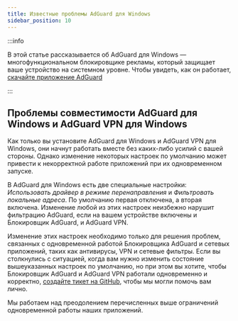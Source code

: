 ```yaml
---
title: Известные проблемы AdGuard для Windows
sidebar_position: 10
---
```


:::info

В этой статье рассказывается об AdGuard для Windows — многофункциональном блокировщике рекламы, который защищает ваше устройство на системном уровне. Чтобы увидеть, как он работает, [скачайте приложение AdGuard](https://adguard.com/download.html?auto=true)

:::

## Проблемы совместимости AdGuard для Windows и AdGuard VPN для Windows

Как только вы установите AdGuard для Windows и AdGuard VPN для Windows, они начнут работать вместе без каких-либо усилий с вашей стороны. Однако изменение некоторых настроек по умолчанию может привести к некорректной работе приложений при их одновременном запуске.

В AdGuard для Windows есть две специальные настройки: *Использовать драйвер в режиме перенаправления* и *Фильтровать локальные адреса*. По умолчанию первая отключена, а вторая включена. Изменение любой из этих настроек неизбежно нарушит фильтрацию AdGuard, если на вашем устройстве включены и Блокировщик AdGuard, и AdGuard VPN.

Изменение этих настроек необходимо только для решения проблем, связанных с одновременной работой Блокировщика AdGuard и сетевых приложений, таких как антивирусы, VPN и сетевые фильтры. Если вы столкнулись с ситуацией, когда вам нужно изменить состояние вышеуказанных настроек по умолчанию, но при этом вы хотите, чтобы Блокировщик AdGuard и AdGuard VPN работали одновременно и корректно, [создайте тикет на GitHub](https://github.com/AdguardTeam/AdguardForWindows/issues/new/choose), чтобы мы могли помочь вам лично.

Мы работаем над преодолением перечисленных выше ограничений одновременной работы наших приложений.
